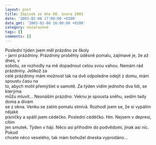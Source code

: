 ```yaml
---
layout: post
title: Zápisek ze dne 08. února 2003
date: '2003-02-08 17:00:00 +0100'
date_gmt: '2003-02-08 16:00:00 +0100'
category: nezařazené
tags: []
comments: []
---
```

<p>Poslední týden jsem měl prázdno ze školy<br />
- jarní prázdniny. Prázdniny proběhly úděsně pomalu, zajímavé je, že až dnes, v<br />
sobotu, se rozhodly na mě dopadnout celou svou vahou. Nemám rád prázdniny. Jelikož za<br />
celé prázdniny mám možnost tak na dvě odpoledne odejít z domu, mám spoustu času na<br />
to, abych mohl přemýšlet o samotě. Za týden vidím jednoho dva lidi, se kterýma<br />
můžu mluvit... Nesnáším prázdno. Veknu je spousta sněhu, sedím tady doma a dívám<br />
se z okna. Venku se zatím pomalu stmívá. Rozhodl jsem se, že si vypálím nějaké<br />
písničky a spálil jsem cédéčko. Poslední cédéčko. Hm. Nejsem v depresi, cítím<br />
jen smutek. Týden v háji. Něco asi přihodím do podvědomí, jinak asi nic. Pokud<br />
chcete něco veselého, tak mám bohužel dneska vyprodáno...</p>
